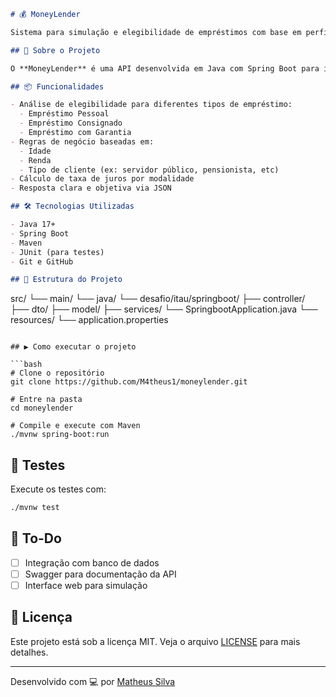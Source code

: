 
```markdown
# 💰 MoneyLender

Sistema para simulação e elegibilidade de empréstimos com base em perfis de clientes.

## 🚀 Sobre o Projeto

O **MoneyLender** é uma API desenvolvida em Java com Spring Boot para identificar quais modalidades de empréstimo um cliente pode acessar, com base em seus dados de perfil, como idade, renda e localização.

## 📦 Funcionalidades

- Análise de elegibilidade para diferentes tipos de empréstimo:
  - Empréstimo Pessoal
  - Empréstimo Consignado
  - Empréstimo com Garantia
- Regras de negócio baseadas em:
  - Idade
  - Renda
  - Tipo de cliente (ex: servidor público, pensionista, etc)
- Cálculo de taxa de juros por modalidade
- Resposta clara e objetiva via JSON

## 🛠️ Tecnologias Utilizadas

- Java 17+
- Spring Boot
- Maven
- JUnit (para testes)
- Git e GitHub

## 📂 Estrutura do Projeto

```

src/
└── main/
└── java/
└── desafio/itau/springboot/
├── controller/
├── dto/
├── model/
├── services/
└── SpringbootApplication.java
└── resources/
└── application.properties

````

## ▶️ Como executar o projeto

```bash
# Clone o repositório
git clone https://github.com/M4theus1/moneylender.git

# Entre na pasta
cd moneylender

# Compile e execute com Maven
./mvnw spring-boot:run
````

## 🧪 Testes

Execute os testes com:

```bash
./mvnw test
```

## 📌 To-Do

* [ ] Integração com banco de dados
* [ ] Swagger para documentação da API
* [ ] Interface web para simulação

## 📄 Licença

Este projeto está sob a licença MIT. Veja o arquivo [LICENSE](LICENSE) para mais detalhes.

---

Desenvolvido com 💻 por [Matheus Silva](https://github.com/M4theus1)

```
```
